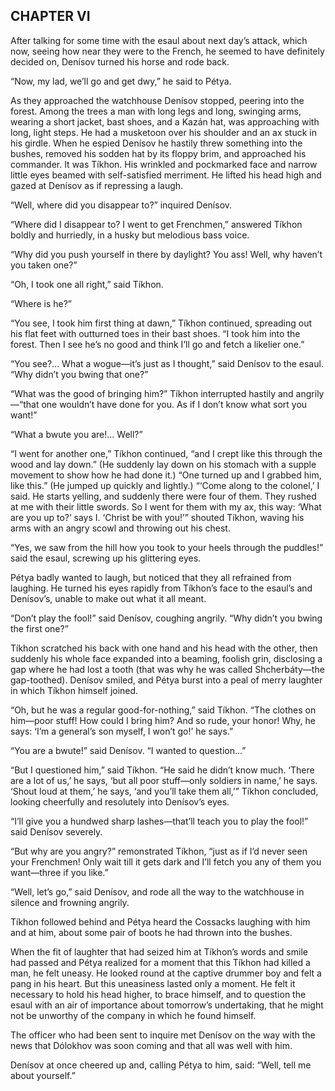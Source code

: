 ## CHAPTER VI

After talking for some time with the esaul about next day’s attack,
which now, seeing how near they were to the French, he seemed to have
definitely decided on, Denísov turned his horse and rode back.

“Now, my lad, we’ll go and get dwy,” he said to Pétya.

As they approached the watchhouse Denísov stopped, peering into the
forest. Among the trees a man with long legs and long, swinging arms,
wearing a short jacket, bast shoes, and a Kazán hat, was approaching
with long, light steps. He had a musketoon over his shoulder and an ax
stuck in his girdle. When he espied Denísov he hastily threw something
into the bushes, removed his sodden hat by its floppy brim, and
approached his commander. It was Tíkhon. His wrinkled and pockmarked
face and narrow little eyes beamed with self-satisfied merriment. He
lifted his head high and gazed at Denísov as if repressing a laugh.

“Well, where did you disappear to?” inquired Denísov.

“Where did I disappear to? I went to get Frenchmen,” answered Tíkhon
boldly and hurriedly, in a husky but melodious bass voice.

“Why did you push yourself in there by daylight? You ass! Well, why
haven’t you taken one?”

“Oh, I took one all right,” said Tíkhon.

“Where is he?”

“You see, I took him first thing at dawn,” Tíkhon continued, spreading
out his flat feet with outturned toes in their bast shoes. “I took him
into the forest. Then I see he’s no good and think I’ll go and fetch a
likelier one.”

“You see?... What a wogue—it’s just as I thought,” said Denísov to the
esaul. “Why didn’t you bwing that one?”

“What was the good of bringing him?” Tíkhon interrupted hastily and
angrily—“that one wouldn’t have done for you. As if I don’t know what
sort you want!”

“What a bwute you are!... Well?”

“I went for another one,” Tíkhon continued, “and I crept like this
through the wood and lay down.” (He suddenly lay down on his stomach
with a supple movement to show how he had done it.) “One turned up and
I grabbed him, like this.” (He jumped up quickly and lightly.) “‘Come
along to the colonel,’ I said. He starts yelling, and suddenly there
were four of them. They rushed at me with their little swords. So I went
for them with my ax, this way: ‘What are you up to?’ says I. ‘Christ
be with you!’” shouted Tíkhon, waving his arms with an angry scowl and
throwing out his chest.

“Yes, we saw from the hill how you took to your heels through the
puddles!” said the esaul, screwing up his glittering eyes.

Pétya badly wanted to laugh, but noticed that they all refrained from
laughing. He turned his eyes rapidly from Tíkhon’s face to the esaul’s
and Denísov’s, unable to make out what it all meant.

“Don’t play the fool!” said Denísov, coughing angrily. “Why didn’t you
bwing the first one?”

Tíkhon scratched his back with one hand and his head with the other,
then suddenly his whole face expanded into a beaming, foolish grin,
disclosing a gap where he had lost a tooth (that was why he was called
Shcherbáty—the gap-toothed). Denísov smiled, and Pétya burst into a peal
of merry laughter in which Tíkhon himself joined.

“Oh, but he was a regular good-for-nothing,” said Tíkhon. “The clothes
on him—poor stuff! How could I bring him? And so rude, your honor! Why,
he says: ‘I’m a general’s son myself, I won’t go!’ he says.”

“You are a bwute!” said Denísov. “I wanted to question...”

“But I questioned him,” said Tíkhon. “He said he didn’t know much.
‘There are a lot of us,’ he says, ‘but all poor stuff—only soldiers in
name,’ he says. ‘Shout loud at them,’ he says, ‘and you’ll take
them all,’” Tíkhon concluded, looking cheerfully and resolutely into
Denísov’s eyes.

“I’ll give you a hundwed sharp lashes—that’ll teach you to play the
fool!” said Denísov severely.

“But why are you angry?” remonstrated Tíkhon, “just as if I’d never seen
your Frenchmen! Only wait till it gets dark and I’ll fetch you any of
them you want—three if you like.”

“Well, let’s go,” said Denísov, and rode all the way to the watchhouse
in silence and frowning angrily.

Tíkhon followed behind and Pétya heard the Cossacks laughing with him
and at him, about some pair of boots he had thrown into the bushes.

When the fit of laughter that had seized him at Tíkhon’s words and smile
had passed and Pétya realized for a moment that this Tíkhon had killed a
man, he felt uneasy. He looked round at the captive drummer boy and felt
a pang in his heart. But this uneasiness lasted only a moment. He felt
it necessary to hold his head higher, to brace himself, and to question
the esaul with an air of importance about tomorrow’s undertaking, that
he might not be unworthy of the company in which he found himself.

The officer who had been sent to inquire met Denísov on the way with the
news that Dólokhov was soon coming and that all was well with him.

Denísov at once cheered up and, calling Pétya to him, said: “Well, tell
me about yourself.”





